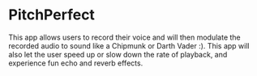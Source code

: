 # PitchPerfect

This app allows users to record their voice and will then modulate the recorded audio to sound like a Chipmunk or Darth Vader :). This app will also let the user speed up or slow down the rate of playback, and experience fun echo and reverb effects.

